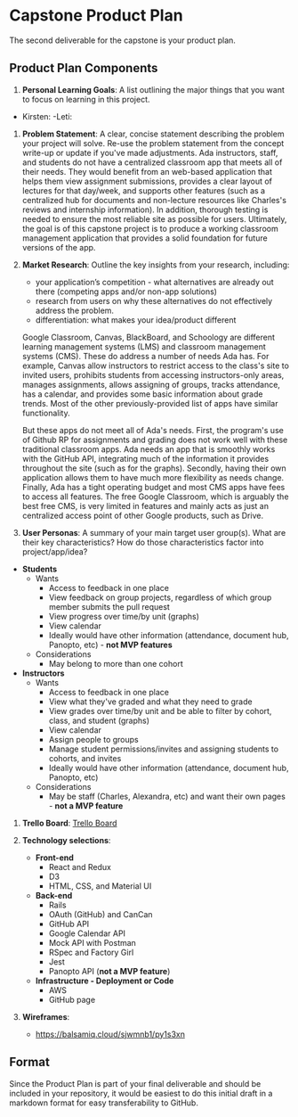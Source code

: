 # Capstone Product Plan
The second deliverable for the capstone is your product plan.

## Product Plan Components
1. __Personal Learning Goals__: A list outlining the major things that you want to focus on learning in this project.
- Kirsten:
 -Leti:

1. __Problem Statement__: A clear, concise statement describing the problem your project will solve. Re-use the problem statement from the concept write-up or update if you've made adjustments.
Ada instructors, staff, and students do not have a centralized classroom app that meets all of their needs. They would benefit from an web-based application that helps them view assignment submissions, provides a clear layout of lectures for that day/week, and supports other features (such as a centralized hub for documents and non-lecture resources like Charles's reviews and internship information). In addition, thorough testing is needed to ensure the most reliable site as possible for users. Ultimately, the goal is of this capstone project is to produce a working classroom management application that provides a solid foundation for future versions of the app.

1. __Market Research__: Outline the key insights from your research, including:
    - your application’s competition - what alternatives are already out there (competing apps and/or non-app solutions)
    - research from users on why these alternatives do not effectively address the problem.
    - differentiation: what makes your idea/product different
    
    Google Classroom, Canvas, BlackBoard, and Schoology are different learning management systems (LMS) and classroom management systems (CMS). These do address a number of needs Ada has. For example, Canvas allow instructors to restrict access to the class's site to invited users, prohibits students from accessing instructors-only areas, manages assignments, allows assigning of groups, tracks attendance, has a calendar, and provides some basic information about grade trends. Most of the other previously-provided list of apps have similar functionality.
    
    But these apps do not meet all of Ada's needs. First, the program's use of Github RP for assignments and grading does not work well with these traditional classroom apps. Ada needs an app that is smoothly works with the GitHub API, integrating much of the information it provides throughout the site (such as for the graphs). Secondly, having their own application allows them to have much more flexibility as needs change. Finally, Ada has a tight operating budget and most CMS apps have fees to access all features. The free Google Classroom, which is arguably the best free CMS, is very limited in features and mainly acts as just an centralized access point of other Google products, such as Drive.

1. __User Personas__: A summary of your main target user group(s). What are their key characteristics? How do those characteristics factor into project/app/idea?
- **Students**
  - Wants
    - Access to feedback in one place
    - View feedback on group projects, regardless of which group member submits the pull request
    - View progress over time/by unit (graphs)
    - View calendar
    - Ideally would have other information (attendance, document hub, Panopto, etc) - **not MVP features**
  - Considerations
    - May belong to more than one cohort
 - **Instructors**
   - Wants
        - Access to feedback in one place
        - View what they've graded and what they need to grade
        - View grades over time/by unit and be able to filter by cohort, class, and student (graphs)
        - View calendar
        - Assign people to groups
        - Manage student permissions/invites and assigning students to cohorts, and invites
        - Ideally would have other information (attendance, document hub, Panopto, etc)
   - Considerations
     - May be staff (Charles, Alexandra, etc) and want their own pages - **not a MVP feature**

1. __Trello Board__:
      [Trello Board](https://trello.com/b/MTc8B8yP)

1. __Technology selections__:
    - **Front-end**
        - React and Redux
        - D3
        - HTML, CSS, and Material UI
    - **Back-end**
        - Rails
        - OAuth (GitHub) and CanCan
        - GitHub API
        - Google Calendar API
        - Mock API with Postman
        - RSpec and Factory Girl
        - Jest
        - Panopto API (**not a MVP feature**)
    - **Infrastructure - Deployment or Code**
        - AWS
        - GitHub page

1. __Wireframes__:
    - https://balsamiq.cloud/sjwmnb1/py1s3xn

## Format
Since the Product Plan is part of your final deliverable and should be included in your repository, it would be easiest to do this initial draft in a markdown format for easy transferability to GitHub.
